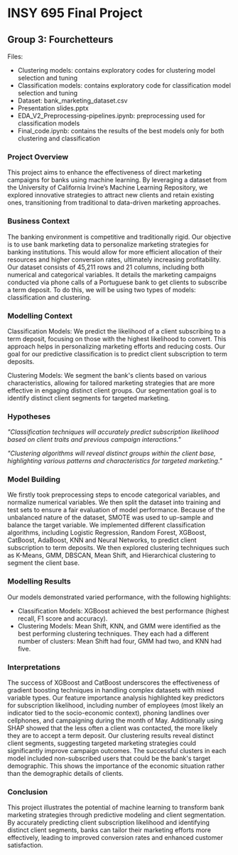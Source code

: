 # INSY 695 Final Project
## Group 3: Fourchetteurs

Files:
- Clustering models: contains exploratory codes for clustering model selection and tuning
- Classification models: contains exploratory code for classification model selection and tuning
- Dataset: bank_marketing_dataset.csv
- Presentation slides.pptx
- EDA_V2_Preprocessing-pipelines.ipynb: preprocessing used for classification models
- Final_code.ipynb: contains the results of the best models only for both clustering and classification

### Project Overview
This project aims to enhance the effectiveness of direct marketing campaigns for banks using machine learning. By leveraging a dataset from the University of California Irvine’s Machine Learning Repository, we explored innovative strategies to attract new clients and retain existing ones, transitioning from traditional to data-driven marketing approaches.

### Business Context
The banking environment is competitive and traditionally rigid. Our objective is to use bank marketing data to personalize marketing strategies for banking institutions. This would allow for more efficient allocation of their resources and higher conversion rates, ultimately increasing profitability. Our dataset consists of 45,211 rows and 21 columns, including both numerical and categorical variables. It details the marketing campaigns conducted via phone calls of a Portuguese bank to get clients to subscribe a term deposit. To do this, we will be using two types of models: classification and clustering.

### Modelling Context
Classification Models: We predict the likelihood of a client subscribing to a term deposit, focusing on those with the highest likelihood to convert. This approach helps in personalizing marketing efforts and reducing costs. Our goal for our predictive classification is to predict client subscription to term deposits.

Clustering Models: We segment the bank's clients based on various characteristics, allowing for tailored marketing strategies that are more effective in engaging distinct client groups. Our segmentation goal is to identify distinct client segments for targeted marketing.

### Hypotheses
*"Classification techniques will accurately predict subscription likelihood based on client traits and previous campaign interactions."*

*"Clustering algorithms will reveal distinct groups within the client base, highlighting various patterns and characteristics for targeted marketing."*

### Model Building

We firstly took preprocessing steps to encode categorical variables, and normalize numerical variables. We then split the dataset into training and test sets to ensure a fair evaluation of model performance. Because of the unbalanced nature of the dataset, SMOTE was used to up-sample and balance the target variable.
We implemented different classification algorithms, including Logistic Regression, Random Forest, XGBoost, CatBoost, AdaBoost, KNN and Neural Networks, to predict client subscription to term deposits.
We then explored clustering techniques such as K-Means, GMM, DBSCAN, Mean Shift, and Hierarchical clustering to segment the client base.

### Modelling Results
Our models demonstrated varied performance, with the following highlights:
* Classification Models: XGBoost achieved the best performance (highest recall, F1 score and accuracy).
* Clustering Models: Mean Shift, KNN, and GMM were identified as the best performing clustering techniques. They each had a different number of clusters: Mean Shift had four, GMM had two, and KNN had five.


### Interpretations
The success of XGBoost and CatBoost underscores the effectiveness of gradient boosting techniques in handling complex datasets with mixed variable types. Our feature importance analysis highlighted key predictors for subscription likelihood, including number of employees (most likely an indicator tied to the socio-economic context), phoning landlines over cellphones, and campaigning during the month of May. Additionally using SHAP showed that the less often a client was contacted, the more likely they are to accept a term deposit. Our clustering results reveal distinct client segments, suggesting targeted marketing strategies could significantly improve campaign outcomes. The successful clusters in each model included non-subscribed users that could be the bank's target demographic. This shows the importance of the economic situation rather than the demographic details of clients.

### Conclusion
This project illustrates the potential of machine learning to transform bank marketing strategies through predictive modeling and client segmentation. By accurately predicting client subscription likelihood and identifying distinct client segments, banks can tailor their marketing efforts more effectively, leading to improved conversion rates and enhanced customer satisfaction.
